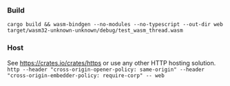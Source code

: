 ### Build
`cargo build && wasm-bindgen --no-modules --no-typescript --out-dir web target/wasm32-unknown-unknown/debug/test_wasm_thread.wasm`

### Host
See https://crates.io/crates/https or use any other HTTP hosting solution.
`http --header "cross-origin-opener-policy: same-origin" --header "cross-origin-embedder-policy: require-corp" -- web`
